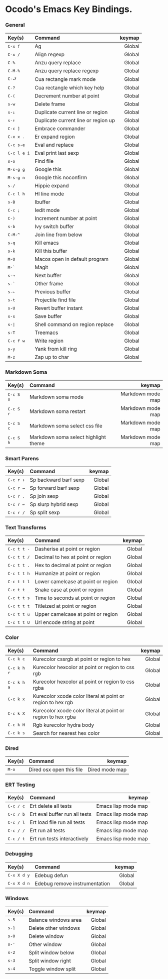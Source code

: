 # Ocodo's Emacs Key Bindings.

### General

| Key(s)               | Command                             | keymap |
|:---------------------|:------------------------------------|-------:|
| <kbd>C-x f</kbd>     | Ag                                  | Global |
| <kbd>C-x /</kbd>     | Align regexp                        | Global |
| <kbd>C-%</kbd>       | Anzu query replace                  | Global |
| <kbd>C-M-%</kbd>     | Anzu query replace regexp           | Global |
| <kbd>C-⮐</kbd>       | Cua rectangle mark mode             | Global |
| <kbd>C-?</kbd>       | Cua rectangle which key help        | Global |
| <kbd>C-(</kbd>       | Decrement number at point           | Global |
| <kbd>s-w</kbd>       | Delete frame                        | Global |
| <kbd>s-↓</kbd>       | Duplicate current line or region    | Global |
| <kbd>s-↑</kbd>       | Duplicate current line or region up | Global |
| <kbd>C-c ]</kbd>     | Embrace commander                   | Global |
| <kbd>C-x x .</kbd>   | Er expand region                    | Global |
| <kbd>C-c s-e</kbd>   | Eval and replace                    | Global |
| <kbd>C-c l e i</kbd> | Eval print last sexp                | Global |
| <kbd>s-o</kbd>       | Find file                           | Global |
| <kbd>M-s-g g</kbd>   | Google this                         | Global |
| <kbd>M-s-g n</kbd>   | Google this noconfirm               | Global |
| <kbd>s-/</kbd>       | Hippie expand                       | Global |
| <kbd>C-c l h</kbd>   | Hl line mode                        | Global |
| <kbd>s-B</kbd>       | Ibuffer                             | Global |
| <kbd>C-c ;</kbd>     | Iedit mode                          | Global |
| <kbd>C-)</kbd>       | Increment number at point           | Global |
| <kbd>s-b</kbd>       | Ivy switch buffer                   | Global |
| <kbd>C-M-^</kbd>     | Join line from below                | Global |
| <kbd>s-q</kbd>       | Kill emacs                          | Global |
| <kbd>s-k</kbd>       | Kill this buffer                    | Global |
| <kbd>M-O</kbd>       | Macos open in default program       | Global |
| <kbd>M-`</kbd>       | Magit                               | Global |
| <kbd>s-→</kbd>       | Next buffer                         | Global |
| <kbd>s-`</kbd>       | Other frame                         | Global |
| <kbd>s-←</kbd>       | Previous buffer                     | Global |
| <kbd>s-t</kbd>       | Projectile find file                | Global |
| <kbd>s-U</kbd>       | Revert buffer instant               | Global |
| <kbd>s-s</kbd>       | Save buffer                         | Global |
| <kbd>s-\|</kbd>      | Shell command on region replace     | Global |
| <kbd>s-T</kbd>       | Treemacs                            | Global |
| <kbd>C-c f w</kbd>   | Write region                        | Global |
| <kbd>s-y</kbd>       | Yank from kill ring                 | Global |
| <kbd>M-z</kbd>       | Zap up to char                      | Global |

### Markdown Soma

| Key(s)             | Command                              |            keymap |
|:-------------------|:-------------------------------------|------------------:|
| <kbd>C-c S s</kbd> | Markdown soma mode                   | Markdown mode map |
| <kbd>C-c S r</kbd> | Markdown soma restart                | Markdown mode map |
| <kbd>C-c S c</kbd> | Markdown soma select css file        | Markdown mode map |
| <kbd>C-c S h</kbd> | Markdown soma select highlight theme | Markdown mode map |

### Smart Parens

| Key(s)             | Command               | keymap |
|:-------------------|:----------------------|-------:|
| <kbd>C-c r ↓</kbd> | Sp backward barf sexp | Global |
| <kbd>C-c r →</kbd> | Sp forward barf sexp  | Global |
| <kbd>C-c r .</kbd> | Sp join sexp          | Global |
| <kbd>C-c r ←</kbd> | Sp slurp hybrid sexp  | Global |
| <kbd>C-c r /</kbd> | Sp split sexp         | Global |

### Text Transforms

| Key(s)               | Command                            | keymap |
|:---------------------|:-----------------------------------|-------:|
| <kbd>C-c t t -</kbd> | Dasherise at point or region       | Global |
| <kbd>C-c t t /</kbd> | Decimal to hex at point or region  | Global |
| <kbd>C-c t t .</kbd> | Hex to decimal at point or region  | Global |
| <kbd>C-c t t h</kbd> | Humanize at point or region        | Global |
| <kbd>C-c t t l</kbd> | Lower camelcase at point or region | Global |
| <kbd>C-c t t _</kbd> | Snake case at point or region      | Global |
| <kbd>C-c t t s</kbd> | Time to seconds at point or region | Global |
| <kbd>C-c t t t</kbd> | Titleized at point or region       | Global |
| <kbd>C-c t t u</kbd> | Upper camelcase at point or region | Global |
| <kbd>C-c t t U</kbd> | Url encode string at point         | Global |

### Color

| Key(s)               | Command                                                      | keymap |
|:---------------------|:-------------------------------------------------------------|-------:|
| <kbd>C-c k c</kbd>   | Kurecolor cssrgb at point or region to hex                   | Global |
| <kbd>C-c k h r</kbd> | Kurecolor hexcolor at point or region to css rgb             | Global |
| <kbd>C-c k h a</kbd> | Kurecolor hexcolor at point or region to css rgba            | Global |
| <kbd>C-c k x</kbd>   | Kurecolor xcode color literal at point or region to hex rgb  | Global |
| <kbd>C-c k X</kbd>   | Kurecolor xcode color literal at point or region to hex rgba | Global |
| <kbd>C-c k H</kbd>   | Rgb kurecolor hydra body                                     | Global |
| <kbd>C-c k s</kbd>   | Search for nearest hex color                                 | Global |

### Dired

| Key(s)         | Command                  |         keymap |
|:---------------|:-------------------------|---------------:|
| <kbd>M-o</kbd> | Dired osx open this file | Dired mode map |

### ERT Testing

| Key(s)             | Command                       |              keymap |
|:-------------------|:------------------------------|--------------------:|
| <kbd>C-c / c</kbd> | Ert delete all tests          | Emacs lisp mode map |
| <kbd>C-c / b</kbd> | Ert eval buffer run all tests | Emacs lisp mode map |
| <kbd>C-c / l</kbd> | Ert load file run all tests   | Emacs lisp mode map |
| <kbd>C-c / /</kbd> | Ert run all tests             | Emacs lisp mode map |
| <kbd>C-c / t</kbd> | Ert run tests interactively   | Emacs lisp mode map |

### Debugging

| Key(s)               | Command                       | keymap |
|:---------------------|:------------------------------|-------:|
| <kbd>C-x X d y</kbd> | Edebug defun                  | Global |
| <kbd>C-x X d n</kbd> | Edebug remove instrumentation | Global |

### Windows

| Key(s)         | Command              | keymap |
|:---------------|:---------------------|-------:|
| <kbd>s-5</kbd> | Balance windows area | Global |
| <kbd>s-1</kbd> | Delete other windows | Global |
| <kbd>s-0</kbd> | Delete window        | Global |
| <kbd>s-'</kbd> | Other window         | Global |
| <kbd>s-2</kbd> | Split window below   | Global |
| <kbd>s-3</kbd> | Split window right   | Global |
| <kbd>s-4</kbd> | Toggle window split  | Global |
